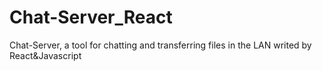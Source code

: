 # Chat-Server_React
 Chat-Server, a tool for chatting and transferring files in the LAN writed by React&Javascript

